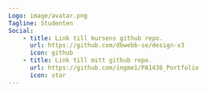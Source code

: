 ```yaml
---
Logo: image/avatar.png
Tagline: Studenten
Social:
    - title: Link till kursens github repo.
      url: https://github.com/dbwebb-se/design-v3
      icon: github
    - title: Link till mitt github repo.
      url: https://github.com/ingme1/PA1436_Portfolio
      icon: star
---
```


